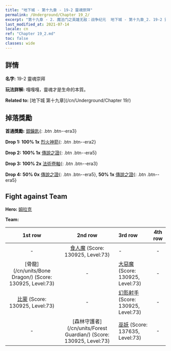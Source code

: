 ```yaml
---
title: "地下城 - 第十九章 - 19-2 靈魂崇拜"
permalink: /Underground/Chapter 19_2/
excerpt: "第十九章 - 2. 魔法门之英雄无敌：战争纪元  地下城 - 第十九章_2. 19-2 靈魂崇拜"
last_modified_at: 2021-07-14
locale: cn
ref: "Chapter 19_2.md"
toc: false
classes: wide
---
```


## 詳情

 **名字:** 19-2 靈魂崇拜

 **玩法詳解:**       嘎嘎嘎，靈魂才是生命的本質。

 **Related to:** [地下城 第十九章](/cn/Underground/Chapter 19/)

## 掉落獎勵

 **首通獎勵:** [銀鑰匙](/cn/Items/con_693/){: .btn .btn--era3}

 **Drop 1:** **100% 1x** [烈火神箭](/cn/Items/her_413/){: .btn .btn--era2}

 **Drop 2:** **100% 1x** [傳說之證](/cn/Items/mat_74/){: .btn .btn--era5}

 **Drop 3:** **100% 2x** [法術卷軸](/cn/Items/con_694/){: .btn .btn--era3}

 **Drop 4:** **50% 0x** [傳說之證](/cn/Items/mat_67/){: .btn .btn--era5}, **50% 1x** [傳說之證](/cn/Items/mat_67/){: .btn .btn--era5}


## Fight against Team
 **Hero:** [姆拉克](/cn/heroes/Mullich/)

 **Team:**


  | 1st row | 2nd row | 3rd row | 4th row |
  |:----:|:----:|:----|:----:|
  | - | [食人魔](/cn/units/Ogre/) (Score: 130925, Level:73)  | - | - |
  | [骨龍](/cn/units/Bone Dragon/) (Score: 130925, Level:73)  | - | [大惡魔](/cn/units/Devil/) (Score: 130925, Level:73)  | - |
  | [比蒙](/cn/units/Behemoth/) (Score: 130925, Level:73)  | - | [幻影射手](/cn/units/Sharpshooter/) (Score: 130925, Level:73)  | - |
  | - | [森林守護者](/cn/units/Forest Guardian/) (Score: 130925, Level:73)  | [巫妖](/cn/units/Lich/) (Score: 137635, Level:73)  | - |


